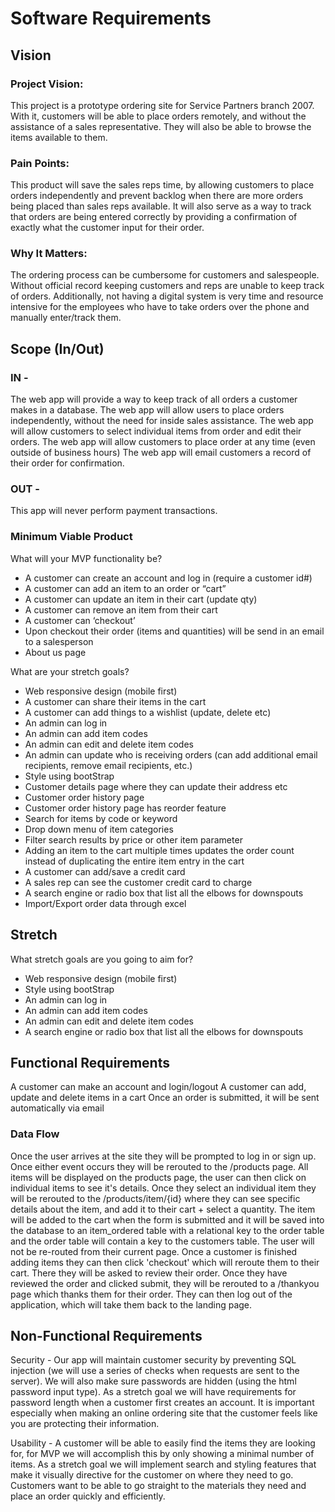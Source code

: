 # Software Requirements

## Vision

### Project Vision: 
This project is a prototype ordering site for Service Partners branch 2007. With it, customers will be able to place orders remotely, and without the assistance of a sales representative. They will also be able to browse the items available to them.

### Pain Points:
This product will save the sales reps time, by allowing customers to place orders independently and prevent backlog when there are more orders being placed than sales reps available. It will also serve as a way to track that orders are being entered correctly by providing a confirmation of exactly what the customer input for their order.

### Why It Matters:
The ordering process can be cumbersome for customers and salespeople. Without official record keeping customers and reps are unable to keep track of orders. Additionally, not having a digital system is very time and resource intensive for the employees who have to take orders over the phone and manually enter/track them.

## Scope (In/Out)
### IN - 
The web app will provide a way to keep track of all orders a customer makes in a database.
The web app will allow users to place orders independently, without the need for inside sales assistance.
The web app will allow customers to select individual items from order and edit their orders.
The web app will allow customers to place order at any time (even outside of business hours)
The web app will email customers a record of their order for confirmation.

### OUT - 
This app will never perform payment transactions.

### Minimum Viable Product
What will your MVP functionality be?
- A customer can create an account and log in (require a customer id#)
- A customer can add an item to an order or “cart”
- A customer can update an item in their cart (update qty)
- A customer can remove an item from their cart
- A customer can ‘checkout’
- Upon checkout their order (items and quantities) will be send in an email to a salesperson
- About us page

What are your stretch goals?
- Web responsive design (mobile first) 
- A customer can share their items in the cart 
- A customer can add things to a wishlist (update, delete etc) 
- An admin can log in
- An admin can add item codes
- An admin can edit and delete item codes
- An admin can update who is receiving orders (can add additional email recipients, remove email recipients, etc.)
- Style using bootStrap
- Customer details page where they can update their address etc
- Customer order history page 
- Customer order history page has reorder feature 
- Search for items by code or keyword
- Drop down menu of item categories 
- Filter search results by price or other item parameter
- Adding an item to the cart multiple times updates the order count instead of duplicating the entire item entry in the cart
- A customer can add/save a credit card
- A sales rep can see the customer credit card to charge
- A search engine or radio box that list all the elbows for downspouts
- Import/Export order data through excel


## Stretch
What stretch goals are you going to aim for?
- Web responsive design (mobile first) 
- Style using bootStrap
- An admin can log in
- An admin can add item codes
- An admin can edit and delete item codes
- A search engine or radio box that list all the elbows for downspouts

## Functional Requirements
A customer can make an account and login/logout
A customer can add, update and delete items in a cart
Once an order is submitted, it will be sent automatically via email

### Data Flow
Once the user arrives at the site they will be prompted to log in or sign up. Once either event occurs they will be rerouted to the /products page. All items will be displayed on the products page, the user can then click on individual items to see it's details. Once they select an individual item they will be rerouted to the /products/item/{id} where they can see specific details about the item, and add it to their cart + select a quantity. The item will be added to the cart when the form is submitted and it will be saved into the database to an item_ordered table with a relational key to the order table and the order table will contain a key to the customers table. The user will not be re-routed from their current page. Once a customer is finished adding items they can then click 'checkout' which will reroute them to their cart. There they will be asked to review their order. Once they have reviewed the order and clicked submit, they will be rerouted to a /thankyou page which thanks them for their order. They can then log out of the application, which will take them back to the landing page.


## Non-Functional Requirements
Security - Our app will maintain customer security by preventing SQL injection (we will use a series of checks when requests are sent to the server). We will also make sure passwords are hidden (using the html password input type). As a stretch goal we will have requirements for password length when a customer first creates an account. It is important especially when making an online ordering site that the customer feels like you are protecting their information.

Usability - A customer will be able to easily find the items they are looking for, for MVP we will accomplish this by only showing a minimal number of items. As a stretch goal we will implement search and styling features that make it visually directive for the customer on where they need to go. Customers want to be able to go straight to the materials they need and place an order quickly and efficiently.

